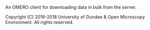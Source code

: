 An OMERO client for downloading data in bulk from the server.

Copyright (C) 2016-2018 University of Dundee & Open Microscopy Environment.
All rights reserved.
